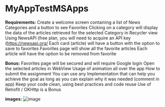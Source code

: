 # MyAppTestMSApps
**Requirements:**
Create a welcome screen containing a list of News Categories and a button to see
Favorites
Clicking on a category will display the data of the articles retrieved for the selected
Category in Recycler view
Using NewsAPI (free plan, you will need to acquire an API key
(https://newsapi.org/
Each card (article) will have a button with the option to save to favorites
Favorites page will show all the favorite articles
Each article will have the option to be removed from favorite

**Bonus:**
Favorites page will be secured and will require Google login
Open the selected articles in WebView
Usage of animation all over the app
How to submit the assignment
You can use any Implementation that can help you achieve the goal as long as you can
explain why it was needed (comment in app)
Keep your code clean, using best practices and code reuse
Use of Retrofit / OKHttp is a Bonus

**images:**
![image](https://user-images.githubusercontent.com/58885455/159682592-1f4098f8-73e3-4769-a3e7-c0a97694a00a.png)

